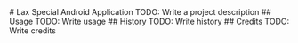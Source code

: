 <snippet>
# Lax Special Android Application
TODO: Write a project description
## Usage
TODO: Write usage
## History
TODO: Write history
## Credits
TODO: Write credits
</snippet>
